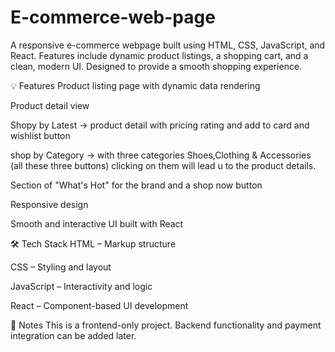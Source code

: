 # E-commerce-web-page
A responsive e-commerce webpage built using HTML, CSS, JavaScript, and React. Features include dynamic product listings, a shopping cart, and a clean, modern UI. Designed to provide a smooth shopping experience.

💡 Features
Product listing page with dynamic data rendering

Product detail view

Shopy by Latest -> product detail with pricing rating and add to card and wishlist button

shop by Category -> with three categories Shoes,Clothing & Accessories (all these three buttons) clicking on them will lead u to the product details.

Section of "What's Hot" for the brand and a shop now button

Responsive design

Smooth and interactive UI built with React

🛠️ Tech Stack
HTML – Markup structure

CSS – Styling and layout

JavaScript – Interactivity and logic

React – Component-based UI development

📌 Notes
This is a frontend-only project.
Backend functionality and payment integration can be added later.
